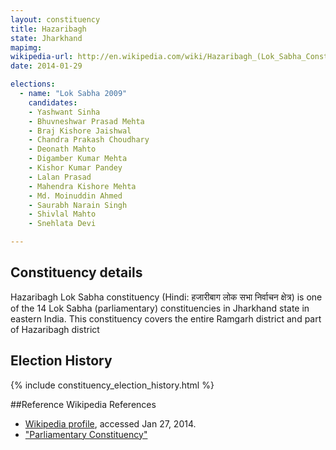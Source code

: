 ```yaml
---
layout: constituency
title: Hazaribagh
state: Jharkhand
mapimg: 
wikipedia-url: http://en.wikipedia.com/wiki/Hazaribagh_(Lok_Sabha_Constituency)
date: 2014-01-29

elections: 
  - name: "Lok Sabha 2009"
    candidates: 
    - Yashwant Sinha 
    - Bhuvneshwar Prasad Mehta 
    - Braj Kishore Jaishwal 
    - Chandra Prakash Choudhary 
    - Deonath Mahto 
    - Digamber Kumar Mehta 
    - Kishor Kumar Pandey 
    - Lalan Prasad 
    - Mahendra Kishore Mehta 
    - Md. Moinuddin Ahmed 
    - Saurabh Narain Singh 
    - Shivlal Mahto 
    - Snehlata Devi 

---
```

## Constituency details
Hazaribagh Lok Sabha constituency (Hindi: हजारीबाग लोक सभा निर्वाचन क्षेत्र) is one of the 14 Lok Sabha (parliamentary) constituencies in Jharkhand state in eastern India. This constituency covers the entire Ramgarh district and part of Hazaribagh district




## Election History
{% include constituency_election_history.html %}

##Reference
Wikipedia References
- [Wikipedia profile]({{page.profile.wikipedia}}), accessed Jan 27, 2014.
- ["Parliamentary Constituency"][wiki1]

[wiki1]: http://www.jharkhand.gov.in/ceo/2005/constituencies.html
